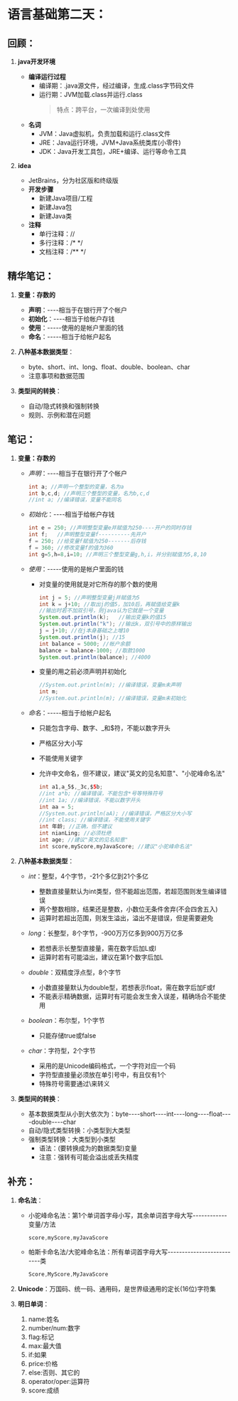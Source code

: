 # 语言基础第二天：

## 回顾：

1. **java开发环境**
    - **编译运行过程**
        - 编译期：.java源文件，经过编译，生成.class字节码文件
        - 运行期：JVM加载.class并运行.class
          > 特点：跨平台，一次编译到处使用
    - **名词**
        - JVM：Java虚拟机，负责加载和运行.class文件
        - JRE：Java运行环境，JVM+Java系统类库(小零件)
        - JDK：Java开发工具包，JRE+编译、运行等命令工具

2. **idea**
    - JetBrains，分为社区版和终级版
    - **开发步骤**
        - 新建Java项目/工程
        - 新建Java包
        - 新建Java类
    - **注释**
        - 单行注释：//
        - 多行注释：/*   */
        - 文档注释：/**     */

## 精华笔记：

1. **变量：存数的**
    - **声明**：----相当于在银行开了个帐户
    - **初始化**：----相当于给帐户存钱
    - **使用**：-----使用的是帐户里面的钱
    - **命名**：-----相当于给帐户起名

2. **八种基本数据类型**：
    - byte、short、int、long、float、double、boolean、char
    - 注意事项和数据范围

3. **类型间的转换**：
    - 自动/隐式转换和强制转换
    - 规则、示例和潜在问题

## 笔记：

1. **变量：存数的**

    - *声明*：----相当于在银行开了个帐户

      ```java
      int a; //声明一个整型的变量，名为a
      int b,c,d; //声明三个整型的变量，名为b,c,d
      //int a; //编译错误，变量不能同名
      ```

    - *初始化*：----相当于给帐户存钱

      ```java
      int e = 250; //声明整型变量e并赋值为250----开户的同时存钱
      int f;   //声明整型变量f----------先开户
      f = 250; //给变量f赋值为250-------后存钱
      f = 360; //修改变量f的值为360
      int g=5,h=8,i=10; //声明三个整型变量g,h,i，并分别赋值为5,8,10
      ```

    - *使用*：-----使用的是帐户里面的钱

        - 对变量的使用就是对它所存的那个数的使用

          ```java
          int j = 5; //声明整型变量j并赋值为5
          int k = j+10; //取出j的值5，加10后，再赋值给变量k
          //输出时若不加双引号，则java认为它就是一个变量
          System.out.println(k);   //输出变量k的值15
          System.out.println("k"); //输出k，双引号中的原样输出
          j = j+10; //在j本身基础之上增10
          System.out.println(j); //15
          int balance = 5000; //帐户余额
          balance = balance-1000; //取款1000
          System.out.println(balance); //4000
          ```

        - 变量的用之前必须声明并初始化

          ```java
          //System.out.println(m); //编译错误，变量m未声明
          int m;
          //System.out.println(m); //编译错误，变量m未初始化
          ```

    - *命名*：-----相当于给帐户起名

        - 只能包含字母、数字、_和$符，不能以数字开头
        - 严格区分大小写
        - 不能使用关键字
        - 允许中文命名，但不建议，建议"英文的见名知意"、"小驼峰命名法"

          ```java
          int a1,a_5$,_3c,$5b;
          //int a*b; //编译错误，不能包含*号等特殊符号
          //int 1a; //编译错误，不能以数字开头
          int aa = 5;
          //System.out.println(aA); //编译错误，严格区分大小写
          //int class; //编译错误，不能使用关键字
          int 年龄; //正确，但不建议
          int nianLing; //必须杜绝
          int age; //建议"英文的见名知意"
          int score,myScore,myJavaScore; //建议"小驼峰命名法"
          ```

2. **八种基本数据类型**：

    - *int*：整型，4个字节，-21个多亿到21个多亿
        - 整数直接量默认为int类型，但不能超出范围，若超范围则发生编译错误
        - 两个整数相除，结果还是整数，小数位无条件舍弃(不会四舍五入)
        - 运算时若超出范围，则发生溢出，溢出不是错误，但是需要避免

    - *long*：长整型，8个字节，-900万万亿多到900万万亿多
        - 若想表示长整型直接量，需在数字后加L或l
        - 运算时若有可能溢出，建议在第1个数字后加L

    - *double*：双精度浮点型，8个字节
        - 小数直接量默认为double型，若想表示float，需在数字后加F或f
        - 不能表示精确数据，运算时有可能会发生舍入误差，精确场合不能使用

    - *boolean*：布尔型，1个字节
        - 只能存储true或false

    - *char*：字符型，2个字节
        - 采用的是Unicode编码格式，一个字符对应一个码
        - 字符型直接量必须放在单引号中，有且仅有1个
        - 特殊符号需要通过\来转义

3. **类型间的转换**：
    - 基本数据类型从小到大依次为：byte----short----int----long----float----double----char
    - 自动/隐式类型转换：小类型到大类型
    - 强制类型转换：大类型到小类型
        - 语法：(要转换成为的数据类型)变量
        - 注意：强转有可能会溢出或丢失精度

## 补充：

1. **命名法**：

    - 小驼峰命名法：第1个单词首字母小写，其余单词首字母大写------------变量/方法
      ```java
      score,myScore,myJavaScore
      ```
    - 帕斯卡命名法/大驼峰命名法：所有单词首字母大写--------------------------类
      ```java
      Score,MyScore,MyJavaScore
      ```

2. **Unicode**：万国码、统一码、通用码，是世界级通用的定长(16位)字符集

3. **明日单词**：

    1. name:姓名
    2. number/num:数字
    3. flag:标记
    4. max:最大值
    5. if:如果
    6. price:价格
    7. else:否则、其它的
    8. operator/oper:运算符
    9. score:成绩

